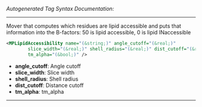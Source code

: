 <!-- THIS IS AN AUTOGENERATED FILE: Don't edit it directly, instead change the schema definition in the code itself. -->

_Autogenerated Tag Syntax Documentation:_

---
Mover that computes which residues are lipid accessible and puts that information into the B-factors: 50 is lipid accessible, 0 is lipid INaccessible

```xml
<MPLipidAccessibility name="(&string;)" angle_cutoff="(&real;)"
        slice_width="(&real;)" shell_radius="(&real;)" dist_cutoff="(&real;)"
        tm_alpha="(&bool;)" />
```

-   **angle_cutoff**: Angle cutoff
-   **slice_width**: Slice width
-   **shell_radius**: Shell radius
-   **dist_cutoff**: Distance cutoff
-   **tm_alpha**: tm_alpha

---
